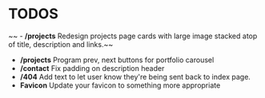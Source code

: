 # TODOS

~~ - **/projects** Redesign projects page cards with large image stacked atop of title, description and links.~~

- **/projects** Program prev, next buttons for portfolio carousel
- **/contact** Fix padding on description header
- **/404** Add text to let user know they're being sent back to index page.
- **Favicon** Update your favicon to something more appropriate
